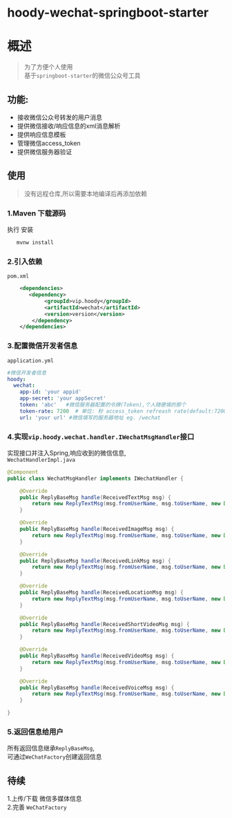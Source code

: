 # hoody-wechat-springboot-starter

# 概述
> 为了方便个人使用  
基于`springboot-starter`的微信公众号工具  

## 功能:  
- 接收微信公众号转发的用户消息
- 提供微信接收/响应信息的xml消息解析
- 提供响应信息模板
- 管理微信access_token
- 提供微信服务器验证

## 使用

>没有远程仓库,所以需要本地编译后再添加依赖

### 1.Maven 下载源码
执行 安装
```cmd
   mvnw install 
```
### 2.引入依赖
`pom.xml`
```xml
    <dependencies>
       <dependency>
            <groupId>vip.hoody</groupId>
            <artifactId>wechat</artifactId>
            <version>version</version>
        </dependency>
    </dependencies>
```
 
### 3.配置微信开发者信息
`application.yml`
```yml
#微信开发者信息
hoody:
  wechat:
    app-id: 'your appid'
    app-secret: 'your appSecret'
    token: 'abc'   #微信服务器配置的令牌(Token),个人随便填的那个
    token-rate: 7200  # 单位: 秒 access_token refreash rate(default:7200)
    url: 'your url' #微信填写的服务器地址 eg. /wechat
``` 

### 4.实现`vip.hoody.wechat.handler.IWechatMsgHandler`接口

实现接口并注入Spring,响应收到的微信信息,  
`WechatHandlerImpl.java`
```java
@Component
public class WechatMsgHandler implements IWechatHandler {

    @Override
    public ReplyBaseMsg handle(ReceivedTextMsg msg) {
        return new ReplyTextMsg(msg.fromUserName, msg.toUserName, new Date().getTime().toString(), "你在发是:图片信息");
    }

    @Override
    public ReplyBaseMsg handle(ReceivedImageMsg msg) {
        return new ReplyTextMsg(msg.fromUserName, msg.toUserName, new Date().getTime().toString(), "你在发是:图片信息");
    }

    @Override
    public ReplyBaseMsg handle(ReceivedLinkMsg msg) {
        return new ReplyTextMsg(msg.fromUserName, msg.toUserName, new Date().getTime().toString(), "你在发是:图链接息");
    }

    @Override
    public ReplyBaseMsg handle(ReceivedLocationMsg msg) {
        return new ReplyTextMsg(msg.fromUserName, msg.toUserName, new Date().getTime().toString(), "你在发是:定位信息");
    }

    @Override
    public ReplyBaseMsg handle(ReceivedShortVideoMsg msg) {
        return new ReplyTextMsg(msg.fromUserName, msg.toUserName, new Date().getTime().toString(), "你在发是:小视频信息");
    }

    @Override
    public ReplyBaseMsg handle(ReceivedVideoMsg msg) {
        return new ReplyTextMsg(msg.fromUserName, msg.toUserName, new Date().getTime().toString(), "你在发是:视频信息");
    }

    @Override
    public ReplyBaseMsg handle(ReceivedVoiceMsg msg) {
        return new ReplyTextMsg(msg.fromUserName, msg.toUserName, new Date().getTime().toString(), "你在发是:音频信息");
    }

}
```

### 5.返回信息给用户
所有返回信息继承`ReplyBaseMsg`,  
可通过`WeChatFactory`创建返回信息

## 待续
1.上传/下载 微信多媒体信息  
2.完善 `WeChatFactory`  
